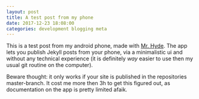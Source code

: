 ```yaml
---
layout: post
title: A test post from my phone
date: 2017-12-23 18:08:00
categories: development blogging meta
---
```


This is a test post from my android phone, made with [Mr. Hyde](http://faudroids.org/MrHyde/).
The app lets you publish Jekyll posts from your phone, via a minimalistic ui and without any technical experience (it is definitely *way* easier to use then my usual git routine on the computer).

Beware thought: it only works if your site is published in the repositories master-branch. It cost me more then 3h to get this figured out, as documentation on the app is pretty limited afaik.